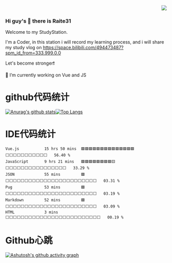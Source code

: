<!-- 浏览记录 -->
<div align="right"> 
  <img src="https://visitor-badge.glitch.me/badge?page_id=Raite31" />
</div>

### Hi guy's 👋 there is Raite31
Welcome to my StudyStation.

I'm a Coder, in this station i will record my learning process, and i will share my study vlog on 
https://space.bilibili.com/494473487?spm_id_from=333.999.0.0

Let's become stronger❗

🔭 I’m currently working on Vue and JS
<!-- - 🔭 I’m currently working on ...
- 🌱 I’m currently learning ...
- 👯 I’m looking to collaborate on ...
- 🤔 I’m looking for help with ...
- 💬 Ask me about ...
- 📫 How to reach me: ...
- 😄 Pronouns: ...
- ⚡ Fun fact: ... -->

# github代码统计
<span>[![Anurag's github stats](https://github-readme-stats.vercel.app/api?username=Raite31&theme=cobalt&show_icons=true)](https://github.com/anuraghazra/github-readme-stats)</span><span>[![Top Langs](https://github-readme-stats.vercel.app/api/top-langs/?username=Raite31&layout=compact)](https://github.com/anuraghazra/github-readme-stats)</span>


# IDE代码统计
<!--START_SECTION:waka-->

```text
Vue.js           15 hrs 50 mins  🟩🟩🟩🟩🟩🟩🟩🟩🟩🟩🟩🟩🟩🟩⬜⬜⬜⬜⬜⬜⬜⬜⬜⬜⬜   56.40 %
JavaScript       9 hrs 21 mins   🟩🟩🟩🟩🟩🟩🟩🟩🟨⬜⬜⬜⬜⬜⬜⬜⬜⬜⬜⬜⬜⬜⬜⬜⬜   33.29 %
JSON             55 mins         🟩⬜⬜⬜⬜⬜⬜⬜⬜⬜⬜⬜⬜⬜⬜⬜⬜⬜⬜⬜⬜⬜⬜⬜⬜   03.31 %
Pug              53 mins         🟩⬜⬜⬜⬜⬜⬜⬜⬜⬜⬜⬜⬜⬜⬜⬜⬜⬜⬜⬜⬜⬜⬜⬜⬜   03.19 %
Markdown         52 mins         🟩⬜⬜⬜⬜⬜⬜⬜⬜⬜⬜⬜⬜⬜⬜⬜⬜⬜⬜⬜⬜⬜⬜⬜⬜   03.09 %
HTML             3 mins          ⬜⬜⬜⬜⬜⬜⬜⬜⬜⬜⬜⬜⬜⬜⬜⬜⬜⬜⬜⬜⬜⬜⬜⬜⬜   00.19 %
```

<!--END_SECTION:waka-->



# Github心跳
[![Ashutosh's github activity graph](https://github-readme-activity-graph.cyclic.app/graph?username=Raite31)](https://github.com/ashutosh00710/github-readme-activity-graph)



<!-- 图标 -->
<!-- ![](https://img.shields.io/badge/-HTML5-E34F26?style=flat-square&logo=html5&logoColor=white) -->
<!-- <img alt="Python" src="https://img.shields.io/badge/-Python-FADC6A?style=flat-square&logo=python" />
<img alt="C" src="https://img.shields.io/badge/-C/C++-DAE8FC?style=flat-square&logo=c" />
<img alt="Rust" src="https://img.shields.io/badge/-Rust-E55828?style=flat-square&logo=rust" />
<img alt="Shell" src="https://img.shields.io/badge/-Shell-000000?style=style=flat-square&logo=gnu-bash&logoColor=white" />
<img alt="MySQL" src="https://img.shields.io/badge/-MySQL-0021F5?style=flat-square&logo=mysql&logoColor=white" />
<img alt="Vue" src="https://img.shields.io/badge/-VUE-EC4A3F?style=flat-square&logo=vue.js&logoColor=white" />
<img alt="Go" src="https://img.shields.io/badge/-Go-F7B93E?style=flat-square&logo=go&logoColor=white" />
<img alt="MongoDB" src="https://img.shields.io/badge/-MongoDB-13aa52?style=flat-square&logo=mongodb&logoColor=white" />
<img alt="Nodejs" src="https://img.shields.io/badge/-Nodejs-43853d?style=flat-square&logo=Node.js&logoColor=white" />
<img alt="HTML5" src="https://img.shields.io/badge/-HTML5-E34F26?style=flat-square&logo=html5&logoColor=white" /> -->
